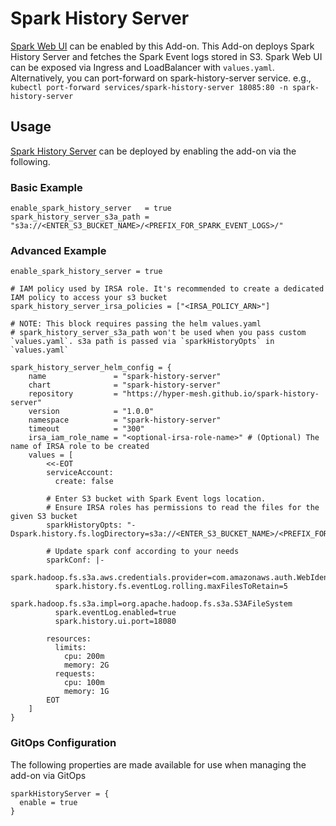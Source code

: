 # Spark History Server

[Spark Web UI](https://spark.apache.org/docs/latest/web-ui.html#web-ui) can be enabled by this Add-on.
This Add-on deploys Spark History Server and fetches the Spark Event logs stored in S3. Spark Web UI can be exposed via Ingress and LoadBalancer with `values.yaml`.
Alternatively, you can port-forward on spark-history-server service. e.g.,  `kubectl port-forward services/spark-history-server 18085:80 -n spark-history-server`

## Usage

[Spark History Server](https://github.com/aws-ia/terraform-aws-eks-blueprints/tree/main/modules/kubernetes-addons/spark-k8s-operator) can be deployed by enabling the add-on via the following.

### Basic Example

```
enable_spark_history_server   = true
spark_history_server_s3a_path = "s3a://<ENTER_S3_BUCKET_NAME>/<PREFIX_FOR_SPARK_EVENT_LOGS>/"
```

### Advanced Example

```hcl
enable_spark_history_server = true

# IAM policy used by IRSA role. It's recommended to create a dedicated IAM policy to access your s3 bucket
spark_history_server_irsa_policies = ["<IRSA_POLICY_ARN>"]

# NOTE: This block requires passing the helm values.yaml
# spark_history_server_s3a_path won't be used when you pass custom `values.yaml`. s3a path is passed via `sparkHistoryOpts` in `values.yaml`

spark_history_server_helm_config = {
    name               = "spark-history-server"
    chart              = "spark-history-server"
    repository         = "https://hyper-mesh.github.io/spark-history-server"
    version            = "1.0.0"
    namespace          = "spark-history-server"
    timeout            = "300"
    irsa_iam_role_name = "<optional-irsa-role-name>" # (Optional) The name of IRSA role to be created
    values = [
        <<-EOT
        serviceAccount:
          create: false

        # Enter S3 bucket with Spark Event logs location.
        # Ensure IRSA roles has permissions to read the files for the given S3 bucket
        sparkHistoryOpts: "-Dspark.history.fs.logDirectory=s3a://<ENTER_S3_BUCKET_NAME>/<PREFIX_FOR_SPARK_EVENT_LOGS>/"

        # Update spark conf according to your needs
        sparkConf: |-
          spark.hadoop.fs.s3a.aws.credentials.provider=com.amazonaws.auth.WebIdentityTokenCredentialsProvider
          spark.history.fs.eventLog.rolling.maxFilesToRetain=5
          spark.hadoop.fs.s3a.impl=org.apache.hadoop.fs.s3a.S3AFileSystem
          spark.eventLog.enabled=true
          spark.history.ui.port=18080

        resources:
          limits:
            cpu: 200m
            memory: 2G
          requests:
            cpu: 100m
            memory: 1G
        EOT
    ]
}
```

### GitOps Configuration

The following properties are made available for use when managing the add-on via GitOps

```hcl
sparkHistoryServer = {
  enable = true
}
```
